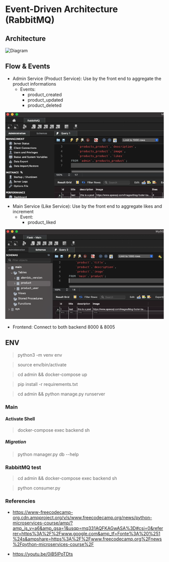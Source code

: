 # Event-Driven Architecture (RabbitMQ)

## Architecture

![Diagram](Diagram.drawio)

## Flow & Events
- Admin Service (Product Service): Use by the front end to aggregate the product informations
    - Events:
        - product_created
        - product_updated
        - product_deleted

![preview](admin_service.png)

- Main Service (Like Service): Use by the front end to aggregate likes and increment
    - Event:
        - product_liked

![preview](main_service.png)

- Frontend: Connect to both backend 8000 & 8005


## ENV
> python3 -m venv env

> source env/bin/activate

> cd admin && docker-compose up 

> pip install -r requirements.txt

> cd admin && python manage.py runserver


### Main

#### Activate Shell

> docker-compose exec backend sh

##### Migration
> python manager.py db --help


### RabbitMQ test

> cd admin && docker-compose exec backend sh

> python consumer.py

### Referencies
- https://www-freecodecamp-org.cdn.ampproject.org/v/s/www.freecodecamp.org/news/python-microservices-course/amp/?amp_js_v=a6&amp_gsa=1&usqp=mq331AQFKAGwASA%3D#csi=0&referrer=https%3A%2F%2Fwww.google.com&amp_tf=Fonte%3A%20%251%24s&ampshare=https%3A%2F%2Fwww.freecodecamp.org%2Fnews%2Fpython-microservices-course%2F

- https://youtu.be/0iB5IPoTDts